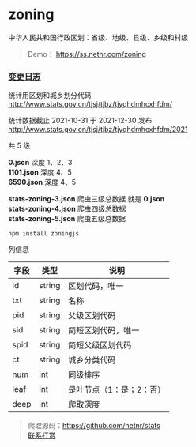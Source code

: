 # zoning
中华人民共和国行政区划：省级、地级、县级、乡级和村级

> Demo： <https://ss.netnr.com/zoning>

### [变更日志](CHANGELOG.md)

统计用区划和城乡划分代码  
<http://www.stats.gov.cn/tjsj/tjbz/tjyqhdmhcxhfdm/>  

统计数据截止 2021-10-31 于 2021-12-30 发布  
<http://www.stats.gov.cn/tjsj/tjbz/tjyqhdmhcxhfdm/2021>

共 5 级

**0.json** 深度 1、2、3  
**1101.json** 深度 4、5  
**6590.json** 深度 4、5  

**stats-zoning-3.json** 爬虫三级总数据 就是 **0.json**  
**stats-zoning-4.json** 爬虫四级总数据  
**stats-zoning-5.json** 爬虫五级总数据  

```
npm install zoningjs
```

列信息

字段 | 类型 | 说明
---- | ---- | ----
id | string | 区划代码，唯一
txt | string | 名称
pid | string | 父级区划代码
sid | string | 简短区划代码，唯一
spid | string | 简短父级区划代码
ct | string | 城乡分类代码
num | int | 同级排序
leaf | int | 是叶节点（1：是；2：否）
deep | int | 爬取深度

> 爬取源码：https://github.com/netnr/stats  
> [联系打赏](https://netnr.eu.org)
